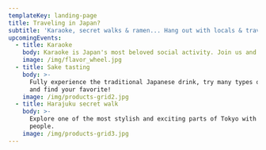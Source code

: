 ```yaml
---
templateKey: landing-page
title: Traveling in Japan?
subtitle: 'Karaoke, secret walks & ramen... Hang out with locals & travelers in Japan'
upcomingEvents:
  - title: Karaoke
    body: Karaoke is Japan's most beloved social activity. Join us and dind out why!
    image: /img/flavor_wheel.jpg
  - title: Sake tasting
    body: >-
      Fully experience the traditional Japanese drink, try many types of Sake
      and find your favorite!
    image: /img/products-grid2.jpg
  - title: Harajuku secret walk
    body: >-
      Explore one of the most stylish and exciting parts of Tokyo with local
      people.
    image: /img/products-grid3.jpg
---
```

